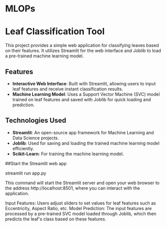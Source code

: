 # MLOPs
# Leaf Classification Tool

This project provides a simple web application for classifying leaves based on their features. It utilizes Streamlit for the web interface and Joblib to load a pre-trained machine learning model.

## Features

- **Interactive Web Interface**: Built with Streamlit, allowing users to input leaf features and receive instant classification results.
- **Machine Learning Model**: Uses a Support Vector Machine (SVC) model trained on leaf features and saved with Joblib for quick loading and prediction.

## Technologies Used

- **Streamlit**: An open-source app framework for Machine Learning and Data Science projects.
- **Joblib**: Used for saving and loading the trained machine learning model efficiently.
- **Scikit-Learn**: For training the machine learning model.

##Start the Streamlit web app

streamlit run app.py

This command will start the Streamlit server and open your web browser to the address http://localhost:8501, where you can interact with the application.

Input Features: Users adjust sliders to set values for leaf features such as Eccentricity, Aspect Ratio, etc.
Model Prediction: The input features are processed by a pre-trained SVC model loaded through Joblib, which then predicts the leaf's class based on these features.
